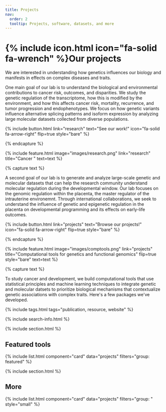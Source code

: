 ```yaml
---
title: Projects
nav:
  order: 2
  tooltip: Projects, software, datasets, and more
---
```


# {% include icon.html icon="fa-solid fa-wrench" %}Our projects

We are interested in understanding how genetics influences our biology and manifests in effects on complex diseases and traits.

One main goal of our lab is to understand the biological and environmental contributions to cancer risk, outcomes, and disparities. We study the genetic regulation of the transcriptome, how this is modified by the environment, and how this affects cancer risk, mortality, recurrence, and tumor progression and endophenotypes. We focus on how genetic variants influence alternative splicing patterns and isoform expression by analyzing large molecular datasets collected from diverse populations.

{%
  include button.html
  link="research"
  text="See our work!"
  icon="fa-solid fa-arrow-right"
  flip=true
  style="bare"
%}

{% endcapture %}

{%
  include feature.html
  image="images/research.png"
  link="research"
  title="Cancer "
  text=text
%}

{% capture text %}

A second goal of our lab is to generate and analyze large-scale genetic and molecular datasets that can help the research community understand molecular regulation during the developmental window. Our lab focuses on the genomic regulation within the placenta, the master regulator of the intrauterine environemnt. Through international collaborations, we seek to understand the influence of genetic and epigenetic regulation in the placenta on developmental programming and its effects on early-life outcomes.

{%
  include button.html
  link="projects"
  text="Browse our projects!"
  icon="fa-solid fa-arrow-right"
  flip=true
  style="bare"
%}

{% endcapture %}

{%
  include feature.html
  image="images/comptools.png"
  link="projects"
  title="Computational tools for genetics and functional genomics"
  flip=true
  style="bare"
  text=text
%}

{% capture text %}

To study cancer and development, we build computational tools that use statistical principles and machine learning techniques to integrate genetic and molecular datsets to prioritize biological mechanisms that contextualize genetic associations with complex traits. Here's a few packages we've developed.

{% include tags.html tags="publication, resource, website" %}

{% include search-info.html %}

{% include section.html %}

## Featured tools

{% include list.html component="card" data="projects" filters="group: featured" %}

{% include section.html %}

## More

{% include list.html component="card" data="projects" filters="group: " style="small" %}
